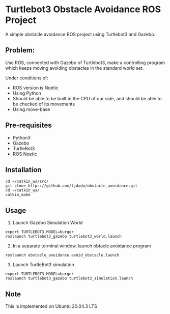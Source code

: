 # Turtlebot3 Obstacle Avoidance ROS Project
A simple obstacle avoidance ROS project using Turtlebot3 and Gazebo.

## Problem:
Use ROS, connected with Gazebo of Turtlebot3, make a controlling program which keeps moving avoiding obstacles in the standard world set.

Under conditions of:
- ROS version is Noetic
- Using Python
- Should be able to be built in the CPU of our side, and should be able to be checked of its movements
- Using move-base

## Pre-requisites
- Python3
- Gazebo
- TurtleBot3
- ROS Noetic

## Installation
```
cd ~/catkin_ws/src/
git clone https://github.com/tjdado/obstacle_avoidance.git
cd ~/catkin_ws/
catkin_make
```

## Usage
1. Launch Gazebo Simulation World
```
export TURTLEBOT3_MODEL=burger
roslaunch turtlebot3_gazebo turtlebot3_world.launch
```
2. In a separate terminal window, launch obtacle avoidance program
```
roslaunch obstacle_avoidance avoid_obstacle.launch
```
3. Launch TurtleBot3 simulation
```
export TURTLEBOT3_MODEL=burger
roslaunch turtlebot3_gazebo turtlebot3_simulation.launch
```

## Note
This is implemented on Ubuntu 20.04.3 LTS

